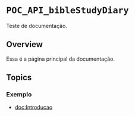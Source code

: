# ``POC_API_bibleStudyDiary``
Teste de documentação.

## Overview
Essa é a página principal da documentação.

## Topics
### Exemplo
- <doc:Introducao>

